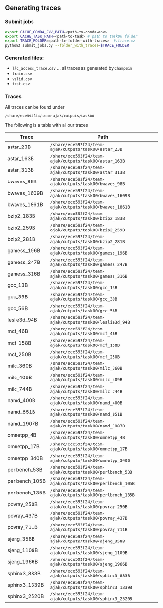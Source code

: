 ## Generating traces

### Submit jobs

```bash
export CACHE_CONDA_ENV_PATH=<path-to-conda-env>
export CACHE_TASK_PATH=<path-to-task> # path to task00 folder
export TRACE_FOLDER=<path-to-folder-with-traces>  #.trace.xz
python3 submit_jobs.py --folder_with_traces=$TRACE_FOLDER
```

### Generated files:
- `llc_access_trace.csv` ... all traces as generated by `ChampSim`
- `train.csv`
- `valid.csv`
- `test.csv`

### Traces
All traces can be found under:
```
/share/ece592f24/team-ajak/outputs/task00
```

The following is a table with all our traces

| Trace          | Path                                           |
|----------------|------------------------------------------------|
| astar_23B      | `/share/ece592f24/team-ajak/outputs/task00/astar_23B`      |
| astar_163B     | `/share/ece592f24/team-ajak/outputs/task00/astar_163B`     |
| astar_313B     | `/share/ece592f24/team-ajak/outputs/task00/astar_313B`     |
| bwaves_98B     | `/share/ece592f24/team-ajak/outputs/task00/bwaves_98B`     |
| bwaves_1609B   | `/share/ece592f24/team-ajak/outputs/task00/bwaves_1609B`   |
| bwaves_1861B   | `/share/ece592f24/team-ajak/outputs/task00/bwaves_1861B`   |
| bzip2_183B     | `/share/ece592f24/team-ajak/outputs/task00/bzip2_183B`     |
| bzip2_259B     | `/share/ece592f24/team-ajak/outputs/task00/bzip2_259B`     |
| bzip2_281B     | `/share/ece592f24/team-ajak/outputs/task00/bzip2_281B`     |
| gamess_196B    | `/share/ece592f24/team-ajak/outputs/task00/gamess_196B`    |
| gamess_247B    | `/share/ece592f24/team-ajak/outputs/task00/gamess_247B`    |
| gamess_316B    | `/share/ece592f24/team-ajak/outputs/task00/gamess_316B`    |
| gcc_13B        | `/share/ece592f24/team-ajak/outputs/task00/gcc_13B`        |
| gcc_39B        | `/share/ece592f24/team-ajak/outputs/task00/gcc_39B`        |
| gcc_56B        | `/share/ece592f24/team-ajak/outputs/task00/gcc_56B`        |
| leslie3d_94B   | `/share/ece592f24/team-ajak/outputs/task00/leslie3d_94B`   |
| mcf_46B        | `/share/ece592f24/team-ajak/outputs/task00/mcf_46B`        |
| mcf_158B       | `/share/ece592f24/team-ajak/outputs/task00/mcf_158B`       |
| mcf_250B       | `/share/ece592f24/team-ajak/outputs/task00/mcf_250B`       |
| milc_360B      | `/share/ece592f24/team-ajak/outputs/task00/milc_360B`      |
| milc_409B      | `/share/ece592f24/team-ajak/outputs/task00/milc_409B`      |
| milc_744B      | `/share/ece592f24/team-ajak/outputs/task00/milc_744B`      |
| namd_400B      | `/share/ece592f24/team-ajak/outputs/task00/namd_400B`      |
| namd_851B      | `/share/ece592f24/team-ajak/outputs/task00/namd_851B`      |
| namd_1907B     | `/share/ece592f24/team-ajak/outputs/task00/namd_1907B`     |
| omnetpp_4B     | `/share/ece592f24/team-ajak/outputs/task00/omnetpp_4B`     |
| omnetpp_17B    | `/share/ece592f24/team-ajak/outputs/task00/omnetpp_17B`    |
| omnetpp_340B   | `/share/ece592f24/team-ajak/outputs/task00/omnetpp_340B`   |
| perlbench_53B  | `/share/ece592f24/team-ajak/outputs/task00/perlbench_53B`  |
| perlbench_105B | `/share/ece592f24/team-ajak/outputs/task00/perlbench_105B` |
| perlbench_135B | `/share/ece592f24/team-ajak/outputs/task00/perlbench_135B` |
| povray_250B    | `/share/ece592f24/team-ajak/outputs/task00/povray_250B`    |
| povray_437B    | `/share/ece592f24/team-ajak/outputs/task00/povray_437B`    |
| povray_711B    | `/share/ece592f24/team-ajak/outputs/task00/povray_711B`    |
| sjeng_358B     | `/share/ece592f24/team-ajak/outputs/task00/sjeng_358B`     |
| sjeng_1109B    | `/share/ece592f24/team-ajak/outputs/task00/sjeng_1109B`    |
| sjeng_1966B    | `/share/ece592f24/team-ajak/outputs/task00/sjeng_1966B`    |
| sphinx3_883B   | `/share/ece592f24/team-ajak/outputs/task00/sphinx3_883B`   |
| sphinx3_1339B  | `/share/ece592f24/team-ajak/outputs/task00/sphinx3_1339B`  |
| sphinx3_2520B  | `/share/ece592f24/team-ajak/outputs/task00/sphinx3_2520B`  |

